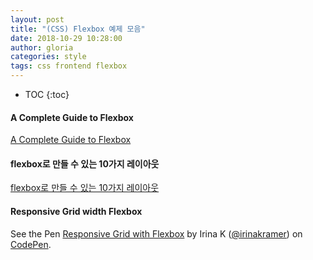 ```yaml
---
layout: post
title: "(CSS) Flexbox 예제 모음"
date: 2018-10-29 10:28:00
author: gloria
categories: style
tags: css frontend flexbox
---
```


* TOC
{:toc}

#### A Complete Guide to Flexbox
[A Complete Guide to Flexbox](https://css-tricks.com/snippets/css/a-guide-to-flexbox/)



#### flexbox로 만들 수 있는 10가지 레이아웃
[flexbox로 만들 수 있는 10가지 레이아웃](http://wit.nts-corp.com/2018/07/27/5274)



#### Responsive Grid width Flexbox
<p data-height="265" data-theme-id="0" data-slug-hash="jcLlp" data-default-tab="html,result" data-user="irinakramer" data-embed-version="2" data-pen-title="Responsive Grid with Flexbox" class="codepen">See the Pen <a href="https://codepen.io/irinakramer/pen/jcLlp/">Responsive Grid with Flexbox</a> by Irina K (<a href="https://codepen.io/irinakramer">@irinakramer</a>) on <a href="https://codepen.io">CodePen</a>.</p>
<script async src="https://static.codepen.io/assets/embed/ei.js"></script>

